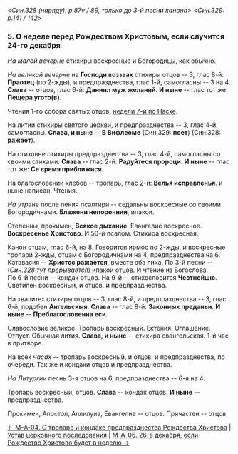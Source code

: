 
<*Син.328 (наряду): p.87v / 89, только до 3-й песни канона*>
<*Син.329: p.141 / 142*>

### 5. О неделе перед Рождеством Христовым, если случится 24-го декабря

*На малой вечерне* стихиры воскресные и Богородицы, как обычно. 

*На великой вечерне* на **Господи воззвах** стихиры отцов -- 3, глас 8-й: **Праотец** (по 2-жды), 
и предпразднества, глас 1-й, самогласны -- 3 на 4. 
**Слава** -- отцов, глас 6-й: **Даниил муж желаний**. 
**И ныне** -- глас тот же: **Пещера угото(в)**. 

Чтения 1-го собора святых отцов, [недели 7-й по Пасхе](../../../13_moving_cycle/B_13_SAB_sunday7.md).

На литии стихиры святого церкви, и предпразднества -- 3, глас 4-й, самогласны. 
**Слава, и ныне** -- **В Вифлеоме** (Син.329: **поет**) (Син.328: **ражает**).

На стиховне стихиры предпразднества -- 3, глас 4-й, самогласны со своими стихами.
**Слава** -- глас 2-й: **Радуйтеся пророци**. 
**И ныне** -- глас тот же: **Се время приближися**. 

На благословении хлебов -- тропарь, глас 2-й: **Велья исправленья**. 
и ныне написан. Чтения. 

*На утрене* после пения псалтири -- седальны воскресные со своими Богородичнами.
**Блажени непорочнии**, ипакои.

Степенны, прокимен, **Всякое дыхание**. Евангелие воскресное. 
**Воскресенье Христово**. И 50-й псалом. Стихира воскресная. 

Канон отцам, глас 6-й, на 8. Говорится ирмос по 2-жды, и воскресные тропари 2-жды, 
отцам с Богородичнами на 4, предпразднества на 6. 
Катавасия -- **Христос ражается**, вместе оба лика. 
По 3-й песни -- (*Син.328 тут прерывается*) ипакои отцов. И чтение из Богослова.  
По 6-й песни -- кондак отцов.
На 9-й -- стихословится **Честнейшю**.
Светилен воскресный, и отцов, и предпразднества. 

На хвалитех стихиры отцов -- 3, глас 8-й, и предпразднества -- 3, глас 6-й, 
подобен **Ангельскыя**. **Слава** -- глас 8-й: **Законных преданьи**. 
**И ныне** -- **Преблагословенна еси**.

Славословие великое. 
Тропарь воскресный. Ектения. Оглашение. Отпуст. 
Обычная лития. **Слава, и ныне** -- стихира евангельская. 
1-й час в притворе. 

На всех *часах* -- тропарь воскресный, и отцов, и предпразднества, по очереди. 
Так же и кондаки отцов и предпразднества. 

*На Литургии* песнь 3-я отцов на 6, предпразднества -- 6-я на 4.

Тропарь воскресный, отцов. **Слава** -- кондак отцов. 
**И ныне** -- предпразднества.

Прокимен, Апостол, Аллилуиа, Евангелие -- отцов. 
Причастен -- отцов.

[← М-A-04. О тропаре и кондаке предпразднества Рождества Христова](m_a_004.md)
| [Устав церковного последования](README.md)
| [М-A-06. 26-е декабря, если Рождество Христово будет в неделю →](m_a_006.md)
